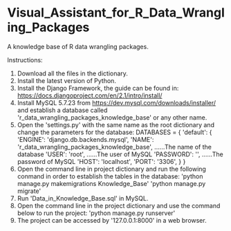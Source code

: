 # Visual_Assistant_for_R_Data_Wrangling_Packages
A knowledge base of R data wrangling packages.

Instructions:
1. Download all the files in the dictionary.
2. Install the latest version of Python.
3. Install the Django Framework, the guide can be found in: https://docs.djangoproject.com/en/2.1/intro/install/
4. Install MySQL 5.7.23 from https://dev.mysql.com/downloads/installer/
   and establish a database called 'r_data_wrangling_packages_knowledge_base' or any other name.
5. Open the 'settings.py' with the same name as the root dictionary and change the parameters for the database:
   DATABASES = {
     'default': {
        'ENGINE': 'django.db.backends.mysql',
        'NAME': 'r_data_wrangling_packages_knowledge_base',  ......The name of the database
        'USER': 'root', ......The user of MySQL
        'PASSWORD': '', ......The password of MySQL
        'HOST': 'localhost',
        'PORT': '3306',
      }
    }
6. Open the command line in project dictionary and run the following conmand in order to establish the tables in the database:
   'python manage.py makemigrations Knowledge_Base'
   'python manage.py migrate'
7. Run 'Data_in_Knowledge_Base.sql' in MySQL.
8. Open the command line in the project dictionary and use the command below to run the project:
   'python manage.py runserver'
9. The project can be accessed by '127.0.0.1:8000' in a web browser.
   
   
